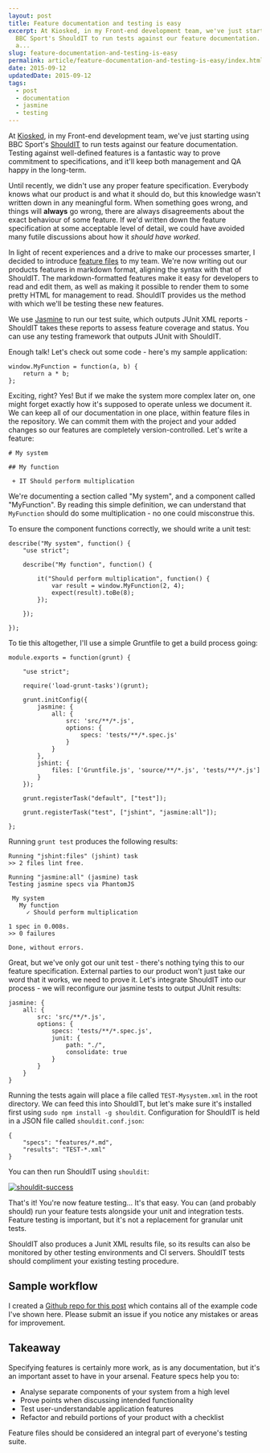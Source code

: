 ```yaml
---
layout: post
title: Feature documentation and testing is easy
excerpt: At Kiosked, in my Front-end development team, we've just starting using
  BBC Sport's ShouldIT to run tests against our feature documentation. Testing
  a...
slug: feature-documentation-and-testing-is-easy
permalink: article/feature-documentation-and-testing-is-easy/index.html
date: 2015-09-12
updatedDate: 2015-09-12
tags:
  - post
  - documentation
  - jasmine
  - testing
---
```


At [Kiosked](http://www.kiosked.com/), in my Front-end development team, we've just starting using BBC Sport's [ShouldIT](http://bbc-sport.github.io/ShouldIT/) to run tests against our feature documentation. Testing against well-defined features is a fantastic way to prove commitment to specifications, and it'll keep both management and QA happy in the long-term.

Until recently, we didn't use any proper feature specification. Everybody knows what our product is and what it should do, but this knowledge wasn't written down in any meaningful form. When something goes wrong, and things will **always** go wrong, there are always disagreements about the exact behaviour of some feature. If we'd written down the feature specification at some acceptable level of detail, we could have avoided many futile discussions about how it _should have worked_.

In light of recent experiences and a drive to make our processes smarter, I decided to introduce [feature files](http://trelford.com/blog/post/Feature.aspx) to my team. We're now writing out our products features in markdown format, aligning the syntax with that of ShouldIT. The markdown-formatted features make it easy for developers to read and edit them, as well as making it possible to render them to some pretty HTML for management to read. ShouldIT provides us the method with which we'll be testing these new features.

We use [Jasmine](http://jasmine.github.io/) to run our test suite, which outputs JUnit XML reports - ShouldIT takes these reports to assess feature coverage and status. You can use any testing framework that outputs JUnit with ShouldIT.

Enough talk! Let's check out some code - here's my sample application:

```
window.MyFunction = function(a, b) {
    return a * b;
};
```

Exciting, right? Yes! But if we make the system more complex later on, one might forget exactly how it's supposed to operate unless we document it. We can keep all of our documentation in one place, within feature files in the repository. We can commit them with the project and your added changes so our features are completely version-controlled. Let's write a feature:

```
# My system

## My function

 + IT Should perform multiplication
```

We're documenting a section called "My system", and a component called "MyFunction". By reading this simple definition, we can understand that `MyFunction` should do some multiplication - no one could misconstrue this.

To ensure the component functions correctly, we should write a unit test:

```
describe("My system", function() {
    "use strict";

    describe("My function", function() {

        it("Should perform multiplication", function() {
            var result = window.MyFunction(2, 4);
            expect(result).toBe(8);
        });

    });

});
```

To tie this altogether, I'll use a simple Gruntfile to get a build process going:

```
module.exports = function(grunt) {

    "use strict";

    require('load-grunt-tasks')(grunt);

    grunt.initConfig({
        jasmine: {
            all: {
                src: 'src/**/*.js',
                options: {
                    specs: 'tests/**/*.spec.js'
                }
            }
        },
        jshint: {
            files: ['Gruntfile.js', 'source/**/*.js', 'tests/**/*.js']
        }
    });

    grunt.registerTask("default", ["test"]);

    grunt.registerTask("test", ["jshint", "jasmine:all"]);

};
```

Running `grunt test` produces the following results:

```
Running "jshint:files" (jshint) task
>> 2 files lint free.

Running "jasmine:all" (jasmine) task
Testing jasmine specs via PhantomJS

 My system
   My function
     ✓ Should perform multiplication

1 spec in 0.008s.
>> 0 failures

Done, without errors.
```

Great, but we've only got our unit test - there's nothing tying this to our feature specification. External parties to our product won't just take our word that it works, we need to prove it. Let's integrate ShouldIT into our process - we will reconfigure our jasmine tests to output JUnit results:

```
jasmine: {
    all: {
        src: 'src/**/*.js',
        options: {
            specs: 'tests/**/*.spec.js',
            junit: {
                path: "./",
                consolidate: true
            }
        }
    }
}
```

Running the tests again will place a file called `TEST-Mysystem.xml` in the root directory. We can feed this into ShouldIT, but let's make sure it's installed first using `sudo npm install -g shouldit`. Configuration for ShouldIT is held in a JSON file called `shouldit.conf.json`:

```
{
    "specs": "features/*.md",
    "results": "TEST-*.xml"
}
```

You can then run ShouldIT using `shouldit`:

[![shouldit-success](http://perrymitchell.net/wp-content/uploads/2015/09/Screen-Shot-2015-09-12-at-2.20.22-pm.png)](http://perrymitchell.net/wp-content/uploads/2015/09/Screen-Shot-2015-09-12-at-2.20.22-pm.png)

That's it! You're now feature testing... It's that easy. You can (and probably should) run your feature tests alongside your unit and integration tests. Feature testing is important, but it's not a replacement for granular unit tests.

ShouldIT also produces a Junit XML results file, so its results can also be monitored by other testing environments and CI servers. ShouldIT tests should compliment your existing testing procedure.

## Sample workflow

I created a [Github repo for this post](https://github.com/perry-mitchell/sample-shouldit-testing) which contains all of the example code I've shown here. Please submit an issue if you notice any mistakes or areas for improvement.

## Takeaway

Specifying features is certainly more work, as is any documentation, but it's an important asset to have in your arsenal. Feature specs help you to:

*   Analyse separate components of your system from a high level
*   Prove points when discussing intended functionality
*   Test user-understandable application features
*   Refactor and rebuild portions of your product with a checklist

Feature files should be considered an integral part of everyone's testing suite.